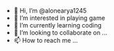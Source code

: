- 👋 Hi, I’m @alonearya1245
- 👀 I’m interested in playing game
- 🌱 I’m currently learning coding
- 💞️ I’m looking to collaborate on ...
- 📫 How to reach me ...

<!---
alonearya1245/alonearya1245 is a ✨ special ✨ repository because its `README.md` (this file) appears on your GitHub profile.
You can click the Preview link to take a look at your changes.
--->
